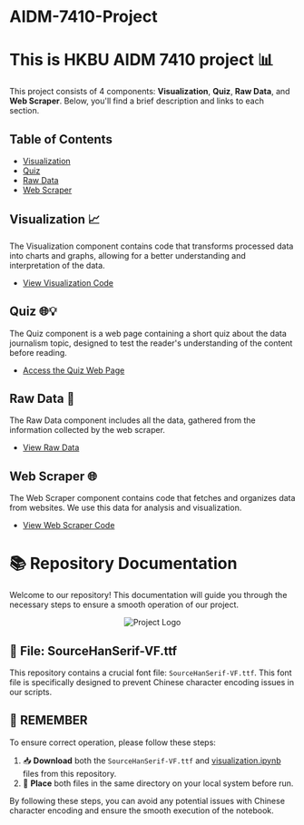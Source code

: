 # AIDM-7410-Project

# This is HKBU AIDM 7410 project 📊

This project consists of 4 components: **Visualization**, **Quiz**, **Raw Data**, and **Web Scraper**. Below, you'll find a brief description and links to each section.

## Table of Contents

- [Visualization](#visualization)
- [Quiz](#quiz)
- [Raw Data](#raw_data)
- [Web Scraper](#web_scraper)

## Visualization 📈

The Visualization component contains code that transforms processed data into charts and graphs, allowing for a better understanding and interpretation of the data.

- [View Visualization Code](visualization) 

## Quiz 🌐💡

The Quiz component is a web page containing a short quiz about the data journalism topic, designed to test the reader's understanding of the content before reading.

- [Access the Quiz Web Page](quiz) 

## Raw Data 📄

The Raw Data component includes all the data, gathered from the information collected by the web scraper.

- [View Raw Data](raw_data) 

## Web Scraper 🌐

The Web Scraper component contains code that fetches and organizes data from websites. We use this data for analysis and visualization.

- [View Web Scraper Code](web_scraper) 

# 📚 Repository Documentation

Welcome to our repository! This documentation will guide you through the necessary steps to ensure a smooth operation of our project.

<p align="center">
  <img src="your_logo_or_image_link_here" alt="Project Logo"/>
</p>

## 🎨 File: SourceHanSerif-VF.ttf 

This repository contains a crucial font file: `SourceHanSerif-VF.ttf`. This font file is specifically designed to prevent Chinese character encoding issues in our scripts. 

## 🚀 REMEMBER

To ensure correct operation, please follow these steps:

1. 📥 **Download** both the `SourceHanSerif-VF.ttf` and [visualization.ipynb](visualization/visualization.ipynb)  files from this repository.
2. 📂 **Place** both files in the same directory on your local system before run.

By following these steps, you can avoid any potential issues with Chinese character encoding and ensure the smooth execution of the notebook.
